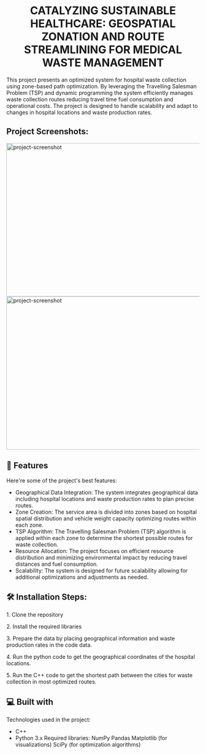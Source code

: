<h1 align="center" id="title">CATALYZING SUSTAINABLE HEALTHCARE: GEOSPATIAL ZONATION AND ROUTE STREAMLINING FOR MEDICAL WASTE MANAGEMENT</h1>

<p id="description">This project presents an optimized system for hospital waste collection using zone-based path optimization. By leveraging the Travelling Salesman Problem (TSP) and dynamic programming the system efficiently manages waste collection routes reducing travel time fuel consumption and operational costs. The project is designed to handle scalability and adapt to changes in hospital locations and waste production rates.</p>

<h2>Project Screenshots:</h2>

<img src="https://i.ibb.co/zbJhMgW/location-result.png" alt="project-screenshot" width="1000" height="400/">

<img src="https://i.ibb.co/wzCFTrJ/output-result.png" alt="project-screenshot" width="1000" height="400/">

  
  
<h2>🧐 Features</h2>

Here're some of the project's best features:

*   Geographical Data Integration: The system integrates geographical data including hospital locations and waste production rates to plan precise routes.
*   Zone Creation: The service area is divided into zones based on hospital spatial distribution and vehicle weight capacity optimizing routes within each zone.
*   TSP Algorithm: The Travelling Salesman Problem (TSP) algorithm is applied within each zone to determine the shortest possible routes for waste collection.
*   Resource Allocation: The project focuses on efficient resource distribution and minimizing environmental impact by reducing travel distances and fuel consumption.
*   Scalability: The system is designed for future scalability allowing for additional optimizations and adjustments as needed.

<h2>🛠️ Installation Steps:</h2>

<p>1. Clone the repository</p>

<p>2. Install the required libraries</p>

<p>3. Prepare the data by placing geographical information and waste production rates in the code data.</p>

<p>4. Run the python code to get the geographical coordinates of the hospital locations.</p>

<p>5. Run the C++ code to get the shortest path between the cities for waste collection in most optimized routes.</p>

  
  
<h2>💻 Built with</h2>

Technologies used in the project:

*   C++
*   Python 3.x Required libraries: NumPy Pandas Matplotlib (for visualizations) SciPy (for optimization algorithms)
